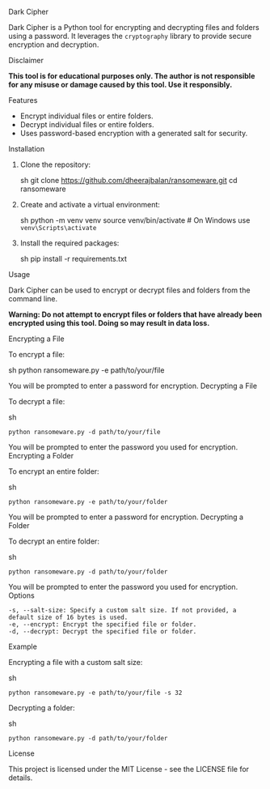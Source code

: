 Dark Cipher

Dark Cipher is a Python tool for encrypting and decrypting files and folders using a password. It leverages the `cryptography` library to provide secure encryption and decryption.

Disclaimer

**This tool is for educational purposes only. The author is not responsible for any misuse or damage caused by this tool. Use it responsibly.**

Features

- Encrypt individual files or entire folders.
- Decrypt individual files or entire folders.
- Uses password-based encryption with a generated salt for security.

 Installation

1. Clone the repository:
    
    sh
    	git clone https://github.com/dheerajbalan/ransomeware.git
    	cd ransomeware
    

2. Create and activate a virtual environment:
    
    sh
    	python -m venv venv
    	source venv/bin/activate  # On Windows use `venv\Scripts\activate`
    

3. Install the required packages:
    
    sh
    	pip install -r requirements.txt
    

Usage

Dark Cipher can be used to encrypt or decrypt files and folders from the command line.

**Warning: Do not attempt to encrypt files or folders that have already been encrypted using this tool. Doing so may result in data loss.**

Encrypting a File

To encrypt a file:

 sh
	python ransomeware.py -e path/to/your/file

You will be prompted to enter a password for encryption.
Decrypting a File

To decrypt a file:

sh

	python ransomeware.py -d path/to/your/file

You will be prompted to enter the password you used for encryption.
Encrypting a Folder

To encrypt an entire folder:

sh
	
	python ransomeware.py -e path/to/your/folder

You will be prompted to enter a password for encryption.
Decrypting a Folder

To decrypt an entire folder:

sh

	python ransomeware.py -d path/to/your/folder

You will be prompted to enter the password you used for encryption.
Options

    -s, --salt-size: Specify a custom salt size. If not provided, a default size of 16 bytes is used.
    -e, --encrypt: Encrypt the specified file or folder.
    -d, --decrypt: Decrypt the specified file or folder.

Example

Encrypting a file with a custom salt size:

sh

	python ransomeware.py -e path/to/your/file -s 32

Decrypting a folder:

sh

	python ransomeware.py -d path/to/your/folder

License

This project is licensed under the MIT License - see the LICENSE file for details.
